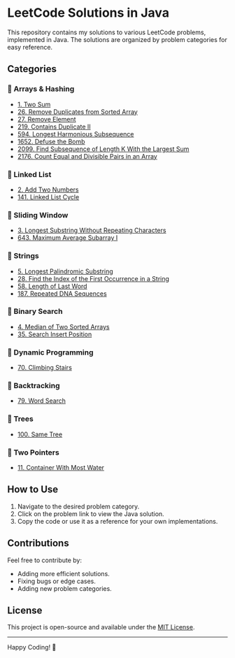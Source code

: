 # LeetCode Solutions in Java

This repository contains my solutions to various LeetCode problems, implemented in Java. The solutions are organized by problem categories for easy reference.

## Categories

### 📂 Arrays & Hashing
- [1. Two Sum](Arrays%20%26%20Hashing/1_TwoSum.java)
- [26. Remove Duplicates from Sorted Array](Arrays%20%26%20Hashing/26_RemoveDuplicates.java)
- [27. Remove Element](Arrays%20%26%20Hashing/27_RemoveElement.java)
- [219. Contains Duplicate II](Arrays%20%26%20Hashing/219_ContainsDuplicateII.java)
- [594. Longest Harmonious Subsequence](Arrays%20%26%20Hashing/594_LongestHarmoniousSubsequence.java)
- [1652. Defuse the Bomb](Arrays%20%26%20Hashing/1652_DefuseTheBomb.java)
- [2099. Find Subsequence of Length K With the Largest Sum](Arrays%20%26%20Hashing/2099_FindSubsequence.java)
- [2176. Count Equal and Divisible Pairs in an Array](Arrays%20%26%20Hashing/2176_CountPairs.java)

### 📂 Linked List
- [2. Add Two Numbers](Linked%20List/2_AddTwoNumbers.java)
- [141. Linked List Cycle](Linked%20List/141_LinkedListCycle.java)

### 📂 Sliding Window
- [3. Longest Substring Without Repeating Characters](Sliding%20Window/3_LongestSubstring.java)
- [643. Maximum Average Subarray I](Sliding%20Window/643_MaxAverageSubarray.java)

### 📂 Strings
- [5. Longest Palindromic Substring](Strings/5_LongestPalindromicSubstring.java)
- [28. Find the Index of the First Occurrence in a String](Strings/28_StrStr.java)
- [58. Length of Last Word](Strings/58_LengthOfLastWord.java)
- [187. Repeated DNA Sequences](Strings/187_RepeatedDNA.java)

### 📂 Binary Search
- [4. Median of Two Sorted Arrays](Binary%20Search/4_MedianOfTwoSortedArrays.java)
- [35. Search Insert Position](Binary%20Search/35_SearchInsertPosition.java)

### 📂 Dynamic Programming
- [70. Climbing Stairs](Dynamic%20Programming/70_ClimbingStairs.java)

### 📂 Backtracking
- [79. Word Search](Backtracking/79_WordSearch.java)

### 📂 Trees
- [100. Same Tree](Trees/100_SameTree.java)

### 📂 Two Pointers
- [11. Container With Most Water](Two%20Pointers/11_ContainerWithMostWater.java)

## How to Use
1. Navigate to the desired problem category.
2. Click on the problem link to view the Java solution.
3. Copy the code or use it as a reference for your own implementations.

## Contributions
Feel free to contribute by:
- Adding more efficient solutions.
- Fixing bugs or edge cases.
- Adding new problem categories.

## License
This project is open-source and available under the [MIT License](LICENSE).

---

Happy Coding! 🚀
